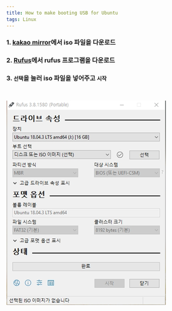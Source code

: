 ```yaml
---
title: How to make booting USB for Ubuntu
tags: Linux
---
```


<!--more-->

### 1. [kakao mirror](http://mirror.kakao.com/ubuntu-releases/)에서 iso 파일을 다운로드
### 2. [Rufus](https://rufus.ie/)에서 rufus 프로그램을 다운로드
### 3. `선택`을 눌러 iso 파일을 넣어주고 `시작`
<br>

![](/deprecated/images/2019-12-11-boot_usb/rufus.jpg)
